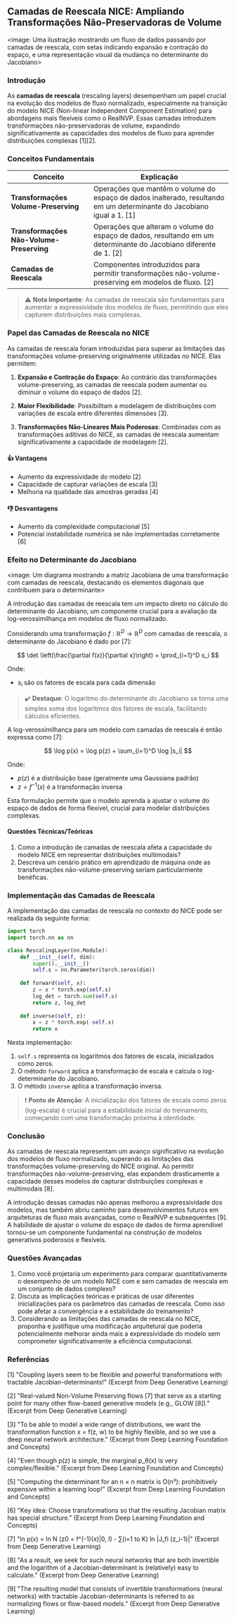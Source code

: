 ## Camadas de Reescala NICE: Ampliando Transformações Não-Preservadoras de Volume

<image: Uma ilustração mostrando um fluxo de dados passando por camadas de reescala, com setas indicando expansão e contração do espaço, e uma representação visual da mudança no determinante do Jacobiano>

### Introdução

As **camadas de reescala** (rescaling layers) desempenham um papel crucial na evolução dos modelos de fluxo normalizado, especialmente na transição do modelo NICE (Non-linear Independent Component Estimation) para abordagens mais flexíveis como o RealNVP. Essas camadas introduzem transformações não-preservadoras de volume, expandindo significativamente as capacidades dos modelos de fluxo para aprender distribuições complexas [1][2].

### Conceitos Fundamentais

| Conceito                                 | Explicação                                                   |
| ---------------------------------------- | ------------------------------------------------------------ |
| **Transformações Volume-Preserving**     | Operações que mantêm o volume do espaço de dados inalterado, resultando em um determinante do Jacobiano igual a 1. [1] |
| **Transformações Não-Volume-Preserving** | Operações que alteram o volume do espaço de dados, resultando em um determinante do Jacobiano diferente de 1. [2] |
| **Camadas de Reescala**                  | Componentes introduzidos para permitir transformações não-volume-preserving em modelos de fluxo. [2] |

> ⚠️ **Nota Importante**: As camadas de reescala são fundamentais para aumentar a expressividade dos modelos de fluxo, permitindo que eles capturem distribuições mais complexas.

### Papel das Camadas de Reescala no NICE

As camadas de reescala foram introduzidas para superar as limitações das transformações volume-preserving originalmente utilizadas no NICE. Elas permitem:

1. **Expansão e Contração do Espaço**: Ao contrário das transformações volume-preserving, as camadas de reescala podem aumentar ou diminuir o volume do espaço de dados [2].

2. **Maior Flexibilidade**: Possibilitam a modelagem de distribuições com variações de escala entre diferentes dimensões [3].

3. **Transformações Não-Lineares Mais Poderosas**: Combinadas com as transformações aditivas do NICE, as camadas de reescala aumentam significativamente a capacidade de modelagem [2].

#### 👍 Vantagens

* Aumento da expressividade do modelo [2]
* Capacidade de capturar variações de escala [3]
* Melhoria na qualidade das amostras geradas [4]

#### 👎 Desvantagens

* Aumento da complexidade computacional [5]
* Potencial instabilidade numérica se não implementadas corretamente [6]

### Efeito no Determinante do Jacobiano

<image: Um diagrama mostrando a matriz Jacobiana de uma transformação com camadas de reescala, destacando os elementos diagonais que contribuem para o determinante>

A introdução das camadas de reescala tem um impacto direto no cálculo do determinante do Jacobiano, um componente crucial para a avaliação da log-verossimilhança em modelos de fluxo normalizado.

Considerando uma transformação $f: \mathbb{R}^D \rightarrow \mathbb{R}^D$ com camadas de reescala, o determinante do Jacobiano é dado por [7]:

$$
\det \left(\frac{\partial f(x)}{\partial x}\right) = \prod_{i=1}^D s_i
$$

Onde:
- $s_i$ são os fatores de escala para cada dimensão

> ✔️ **Destaque**: O logaritmo do determinante do Jacobiano se torna uma simples soma dos logaritmos dos fatores de escala, facilitando cálculos eficientes.

A log-verossimilhança para um modelo com camadas de reescala é então expressa como [7]:

$$
\log p(x) = \log p(z) + \sum_{i=1}^D \log |s_i|
$$

Onde:
- $p(z)$ é a distribuição base (geralmente uma Gaussiana padrão)
- $z = f^{-1}(x)$ é a transformação inversa

Esta formulação permite que o modelo aprenda a ajustar o volume do espaço de dados de forma flexível, crucial para modelar distribuições complexas.

#### Questões Técnicas/Teóricas

1. Como a introdução de camadas de reescala afeta a capacidade do modelo NICE em representar distribuições multimodais?
2. Descreva um cenário prático em aprendizado de máquina onde as transformações não-volume-preserving seriam particularmente benéficas.

### Implementação das Camadas de Reescala

A implementação das camadas de reescala no contexto do NICE pode ser realizada da seguinte forma:

```python
import torch
import torch.nn as nn

class RescalingLayer(nn.Module):
    def __init__(self, dim):
        super().__init__()
        self.s = nn.Parameter(torch.zeros(dim))
    
    def forward(self, x):
        z = x * torch.exp(self.s)
        log_det = torch.sum(self.s)
        return z, log_det
    
    def inverse(self, z):
        x = z * torch.exp(-self.s)
        return x
```

Nesta implementação:

1. `self.s` representa os logaritmos dos fatores de escala, inicializados como zeros.
2. O método `forward` aplica a transformação de escala e calcula o log-determinante do Jacobiano.
3. O método `inverse` aplica a transformação inversa.

> ❗ **Ponto de Atenção**: A inicialização dos fatores de escala como zeros (log-escala) é crucial para a estabilidade inicial do treinamento, começando com uma transformação próxima à identidade.

### Conclusão

As camadas de reescala representam um avanço significativo na evolução dos modelos de fluxo normalizado, superando as limitações das transformações volume-preserving do NICE original. Ao permitir transformações não-volume-preserving, elas expandem drasticamente a capacidade desses modelos de capturar distribuições complexas e multimodais [8].

A introdução dessas camadas não apenas melhorou a expressividade dos modelos, mas também abriu caminho para desenvolvimentos futuros em arquiteturas de fluxo mais avançadas, como o RealNVP e subsequentes [9]. A habilidade de ajustar o volume do espaço de dados de forma aprendível tornou-se um componente fundamental na construção de modelos generativos poderosos e flexíveis.

### Questões Avançadas

1. Como você projetaria um experimento para comparar quantitativamente o desempenho de um modelo NICE com e sem camadas de reescala em um conjunto de dados complexo?
2. Discuta as implicações teóricas e práticas de usar diferentes inicializações para os parâmetros das camadas de reescala. Como isso pode afetar a convergência e a estabilidade do treinamento?
3. Considerando as limitações das camadas de reescala no NICE, proponha e justifique uma modificação arquitetural que poderia potencialmente melhorar ainda mais a expressividade do modelo sem comprometer significativamente a eficiência computacional.

### Referências

[1] "Coupling layers seem to be flexible and powerful transformations with tractable Jacobian-determinants!" (Excerpt from Deep Generative Learning)

[2] "Real-valued Non-Volume Preserving flows [7] that serve as a starting point for many other flow-based generative models (e.g., GLOW [8])." (Excerpt from Deep Generative Learning)

[3] "To be able to model a wide range of distributions, we want the transformation function x = f(z, w) to be highly flexible, and so we use a deep neural network architecture." (Excerpt from Deep Learning Foundation and Concepts)

[4] "Even though p(z) is simple, the marginal p_θ(x) is very complex/flexible." (Excerpt from Deep Learning Foundation and Concepts)

[5] "Computing the determinant for an n × n matrix is O(n³): prohibitively expensive within a learning loop!" (Excerpt from Deep Learning Foundation and Concepts)

[6] "Key idea: Choose transformations so that the resulting Jacobian matrix has special structure." (Excerpt from Deep Learning Foundation and Concepts)

[7] "ln p(x) = ln N (z0 = f^(-1)(x)|0, I) - ∑(i=1 to K) ln |J_fi (z_i-1)|" (Excerpt from Deep Generative Learning)

[8] "As a result, we seek for such neural networks that are both invertible and the logarithm of a Jacobian-determinant is (relatively) easy to calculate." (Excerpt from Deep Generative Learning)

[9] "The resulting model that consists of invertible transformations (neural networks) with tractable Jacobian-determinants is referred to as normalizing flows or flow-based models." (Excerpt from Deep Generative Learning)